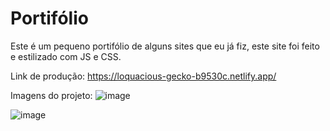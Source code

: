 # Portifólio
Este é um pequeno portifólio de alguns sites que eu já fiz, este site foi feito e estilizado com JS e CSS.

Link de produção: https://loquacious-gecko-b9530c.netlify.app/

Imagens do projeto:
![image](https://github.com/DeborahCinayder/Portifolio/assets/118136155/79afbd0e-d080-4f52-a141-a4150e7c65ee)

![image](https://github.com/DeborahCinayder/Portifolio/assets/118136155/b3722280-6065-4978-8de8-7082e9e12ef3)
